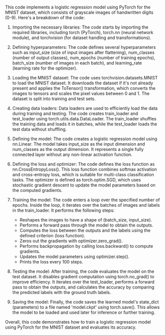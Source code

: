 This code implements a logistic regression model using PyTorch for the MNIST dataset, which consists of grayscale images of handwritten digits (0-9). Here's a breakdown of the code:

1. Importing the necessary libraries: The code starts by importing the required libraries, including torch (PyTorch), torch.nn (neural network module), and torchvision (for dataset handling and transformations).

2. Defining hyperparameters: The code defines several hyperparameters such as input_size (size of input images after flattening), num_classes (number of output classes), num_epochs (number of training epochs), batch_size (number of images in each batch), and learning_rate (learning rate for the optimizer).

3. Loading the MNIST dataset: The code uses torchvision.datasets.MNIST to load the MNIST dataset. It downloads the dataset if it's not already present and applies the ToTensor() transformation, which converts the images to tensors and scales the pixel values between 0 and 1. The dataset is split into training and test sets.

4. Creating data loaders: Data loaders are used to efficiently load the data during training and testing. The code creates train_loader and test_loader using torch.utils.data.DataLoader. The train_loader shuffles the training data and loads it in batches, while the test_loader loads the test data without shuffling.

5. Defining the model: The code creates a logistic regression model using nn.Linear. The model takes input_size as the input dimension and num_classes as the output dimension. It represents a single fully connected layer without any non-linear activation function.

6. Defining the loss and optimizer: The code defines the loss function as nn.CrossEntropyLoss(). This loss function combines softmax activation and cross-entropy loss, which is suitable for multi-class classification tasks. The optimizer is defined as torch.optim.SGD, which uses stochastic gradient descent to update the model parameters based on the computed gradients.

7. Training the model: The code enters a loop over the specified number of epochs. Inside the loop, it iterates over the batches of images and labels in the train_loader. It performs the following steps:
   - Reshapes the images to have a shape of (batch_size, input_size).
   - Performs a forward pass through the model to obtain the outputs.
   - Computes the loss between the outputs and the labels using the defined criterion (loss function).
   - Zeros out the gradients with optimizer.zero_grad().
   - Performs backpropagation by calling loss.backward() to compute gradients.
   - Updates the model parameters using optimizer.step().
   - Prints the loss every 100 steps.

8. Testing the model: After training, the code evaluates the model on the test dataset. It disables gradient computation using torch.no_grad() to improve efficiency. It iterates over the test_loader, performs a forward pass to obtain the outputs, and calculates the accuracy by comparing the predicted labels with the ground truth labels.

9. Saving the model: Finally, the code saves the learned model's state_dict (parameters) to a file named 'model.ckpt' using torch.save(). This allows the model to be loaded and used later for inference or further training.

Overall, this code demonstrates how to train a logistic regression model using PyTorch for the MNIST dataset and evaluates its accuracy.
